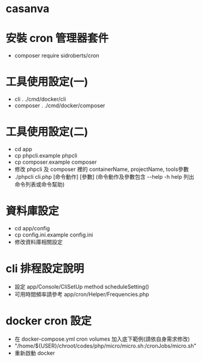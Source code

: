 # casanva

# 安裝 cron 管理器套件
- composer require sidroberts/cron

# 工具使用設定(一)
- cli        . ./cmd/docker/cli
- composer   . ./cmd/docker/composer

# 工具使用設定(二)
- cd app
- cp phpcli.example phpcli
- cp composer.example composer
- 修改 phpcli 及 composer 裡的 containerName, projectName, tools參數
- ./phpcli cli.php [命令動作] [參數] (命令動作及參數包含 --help -h help 列出命令列表或命令幫助)

# 資料庫設定
- cd app/config
- cp config.ini.example config.ini
- 修改資料庫相關設定

# cli 排程設定說明
- 設定 app/Console/CliSetUp method scheduleSetting()
- 可用時間頻率請參考 app/cron/Helper/Frequencies.php

# docker cron 設定
- 在 docker-compose.yml cron volumes 加入底下範例(請依自身需求修改)
- "/home/${USER}/chroot/codes/php/micro/micro.sh:/cronJobs/micro.sh"
- 重新啟動 docker
